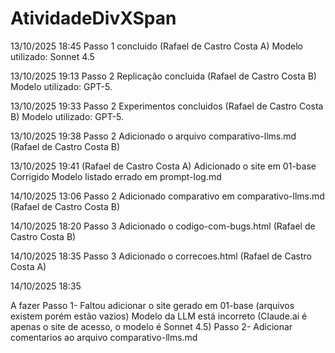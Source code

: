 # AtividadeDivXSpan

13/10/2025 18:45
Passo 1 concluido (Rafael de Castro Costa A)
Modelo utilizado: Sonnet 4.5

13/10/2025 19:13
Passo 2
Replicação concluida (Rafael de Castro Costa B)
Modelo utilizado: GPT-5.

13/10/2025 19:33
Passo 2
Experimentos concluidos (Rafael de Castro Costa B)
Modelo utilizado: GPT-5.

13/10/2025 19:38
Passo 2
Adicionado o arquivo comparativo-llms.md (Rafael de Castro Costa B)

13/10/2025 19:41 (Rafael de Castro Costa A)
Adicionado o site em 01-base
Corrigido Modelo listado errado em prompt-log.md

14/10/2025 13:06
Passo 2
Adicionado comparativo em comparativo-llms.md (Rafael de Castro Costa B)

14/10/2025 18:20
Passo 3 Adicionado o codigo-com-bugs.html (Rafael de Castro Costa B)

14/10/2025 18:35
Passo 3 Adicionado o correcoes.html (Rafael de Castro Costa A)

14/10/2025 18:35

A fazer
Passo 1-
    Faltou adicionar o site gerado em 01-base (arquivos existem porém estão vazios)
    Modelo da LLM está incorreto (Claude.ai é apenas o site de acesso, o modelo é Sonnet 4.5)
Passo 2-
    Adicionar comentarios ao arquivo comparativo-llms.md